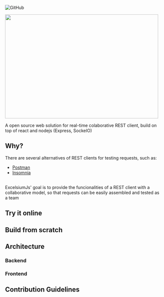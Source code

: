 ![GitHub](https://img.shields.io/github/license/elianbatista/excelsiumjs)

<img src="https://github.com/elianbatista/excelsiumjs/blob/master/images/excelsium_gitlogo.jpeg"  width="500" height="339">

A open source web solution for real-time colaborative REST client, build on top of react and nodejs (Express, SockeIO) 

## Why?

There are several alternatives of REST clients for testing requests, such as:
 - [Postman](https://www.postman.com/)
 - [Insomnia](https://insomnia.rest/)
<br/>
ExcelsiumJs' goal is to provide the funcionalities of a REST client with a collaborative model, so that requests can be easily assembled and tested as a team

## Try it online


## Build from scratch


## Architecture
### Backend
### Frontend
## Contribution Guidelines

